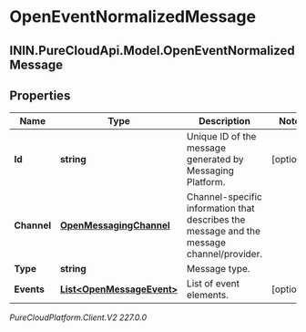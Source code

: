 # OpenEventNormalizedMessage

## ININ.PureCloudApi.Model.OpenEventNormalizedMessage

## Properties

|Name | Type | Description | Notes|
|------------ | ------------- | ------------- | -------------|
| **Id** | **string** | Unique ID of the message generated by Messaging Platform. | [optional] |
| **Channel** | [**OpenMessagingChannel**](OpenMessagingChannel) | Channel-specific information that describes the message and the message channel/provider. | |
| **Type** | **string** | Message type. | |
| **Events** | [**List&lt;OpenMessageEvent&gt;**](OpenMessageEvent) | List of event elements. | [optional] |



_PureCloudPlatform.Client.V2 227.0.0_
